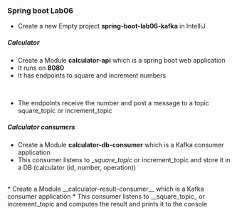 ### Spring boot Lab06

* Create a new Empty project __spring-boot-lab06-kafka__ in IntelliJ

#####  Calculator

* Create a Module __calculator-api__ which is a spring boot web application
* It runs on **8080** 
* It has endpoints to square and increment numbers
<br/>

* The endpoints receive the number and post a message to a topic square_topic  or increment_topic


##### Calculator consumers

* Create a Module __calculator-db-consumer__ which is a Kafka consumer application
* This consumer listens to __square_topic_ or increment_topic and store it in a DB (calculator (id, number, operation))

<br/>
* Create a Module __calculator-result-consumer__ which is a Kafka consumer application
* This consumer listens to __square_topic_ or increment_topic and computes the result and prints it to the console

